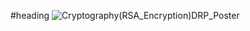 #heading
![Cryptography(RSA_Encryption)DRP_Poster](https://user-images.githubusercontent.com/90649716/169734625-938e50c9-d047-439d-8757-9b50b9051d2a.png)
